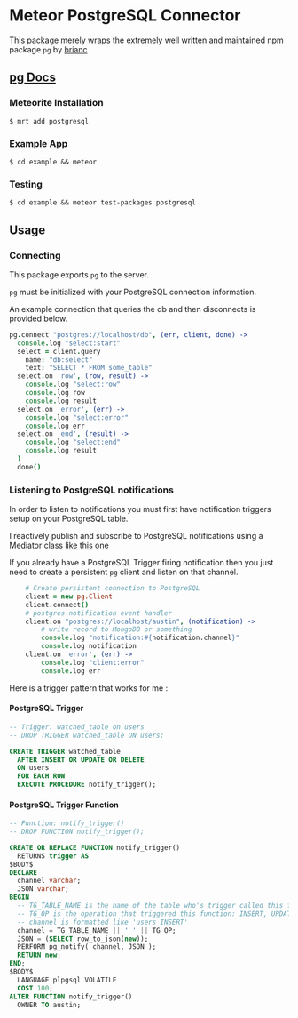 # Meteor PostgreSQL Connector

This package merely wraps the extremely well written and maintained npm package `pg` by [brianc](https://github.com/brianc)

## [pg Docs](https://github.com/brianc/node-postgres)

### Meteorite Installation
`$ mrt add postgresql`

### Example App
`$ cd example && meteor`

### Testing
`$ cd example && meteor test-packages postgresql`

## Usage

### Connecting
This package exports `pg` to the server.

`pg` must be initialized with your PostgreSQL connection information.

An example connection that queries the db and then disconnects is provided below.

```coffeescript
pg.connect "postgres://localhost/db", (err, client, done) ->
  console.log "select:start"
  select = client.query
    name: "db:select"
    text: "SELECT * FROM some_table"
  select.on 'row', (row, result) ->
    console.log "select:row"
    console.log row
    console.log result
  select.on 'error', (err) ->
    console.log "select:error"
    console.log err
  select.on 'end', (result) ->
    console.log "select:end"
    console.log result
  )
  done()
```

### Listening to PostgreSQL notifications
In order to listen to notifications you must first have notification triggers setup on your PostgreSQL table.

I reactively publish and subscribe to PostgreSQL notifications using a Mediator class [like this one](https://github.com/lumapictures/module-mediator)

If you already have a PostgreSQL Trigger firing notification then you just need to create a persistent `pg` client and listen on that channel.

```coffeescript
    # Create persistent connection to PostgreSQL
    client = new pg.Client
    client.connect()
    # postgres notification event handler
    client.on "postgres://localhost/austin", (notification) ->
        # write record to MongoDB or something
        console.log "notification:#{notification.channel}"
        console.log notification
    client.on 'error', (err) ->
        console.log "client:error"
        console.log err
```

Here is a trigger pattern that works for me :

#### PostgreSQL Trigger
```sql
-- Trigger: watched_table on users
-- DROP TRIGGER watched_table ON users;

CREATE TRIGGER watched_table
  AFTER INSERT OR UPDATE OR DELETE
  ON users
  FOR EACH ROW
  EXECUTE PROCEDURE notify_trigger();
```

#### PostgreSQL Trigger Function
```sql
-- Function: notify_trigger()
-- DROP FUNCTION notify_trigger();

CREATE OR REPLACE FUNCTION notify_trigger()
  RETURNS trigger AS
$BODY$
DECLARE
  channel varchar;
  JSON varchar;
BEGIN
  -- TG_TABLE_NAME is the name of the table who's trigger called this function
  -- TG_OP is the operation that triggered this function: INSERT, UPDATE or DELETE.
  -- channel is formatted like 'users_INSERT'
  channel = TG_TABLE_NAME || '_' || TG_OP;
  JSON = (SELECT row_to_json(new));
  PERFORM pg_notify( channel, JSON );
  RETURN new;
END;
$BODY$
  LANGUAGE plpgsql VOLATILE
  COST 100;
ALTER FUNCTION notify_trigger()
  OWNER TO austin;
```
